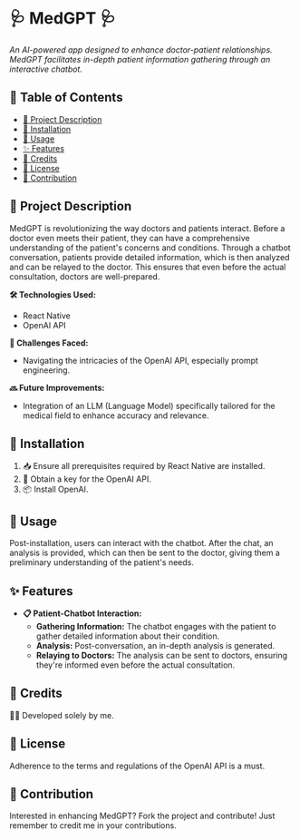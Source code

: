 # 🩺 MedGPT 🩺

_An AI-powered app designed to enhance doctor-patient relationships. MedGPT facilitates in-depth patient information gathering through an interactive chatbot._

## 📌 Table of Contents
- [📖 Project Description](#-project-description)
- [🔧 Installation](#-installation)
- [🚀 Usage](#-usage)
- [✨ Features](#-features)
- [👥 Credits](#-credits)
- [📜 License](#-license)
- [🤝 Contribution](#-contribution)

## 📖 Project Description

MedGPT is revolutionizing the way doctors and patients interact. Before a doctor even meets their patient, they can have a comprehensive understanding of the patient's concerns and conditions. Through a chatbot conversation, patients provide detailed information, which is then analyzed and can be relayed to the doctor. This ensures that even before the actual consultation, doctors are well-prepared.

**🛠 Technologies Used:**
- React Native
- OpenAI API

**🚧 Challenges Faced:**
- Navigating the intricacies of the OpenAI API, especially prompt engineering.

**🔜 Future Improvements:**
- Integration of an LLM (Language Model) specifically tailored for the medical field to enhance accuracy and relevance.

## 🔧 Installation

1. 📥 Ensure all prerequisites required by React Native are installed.
2. 🔑 Obtain a key for the OpenAI API.
3. 📦 Install OpenAI.

## 🚀 Usage

Post-installation, users can interact with the chatbot. After the chat, an analysis is provided, which can then be sent to the doctor, giving them a preliminary understanding of the patient's needs.

## ✨ Features

- **📋 Patient-Chatbot Interaction:** 
  * **Gathering Information:** The chatbot engages with the patient to gather detailed information about their condition.
  * **Analysis:** Post-conversation, an in-depth analysis is generated.
  * **Relaying to Doctors:** The analysis can be sent to doctors, ensuring they're informed even before the actual consultation.

## 👥 Credits

🙋‍♂️ Developed solely by me.

## 📜 License

Adherence to the terms and regulations of the OpenAI API is a must.

## 🤝 Contribution

Interested in enhancing MedGPT? Fork the project and contribute! Just remember to credit me in your contributions.
